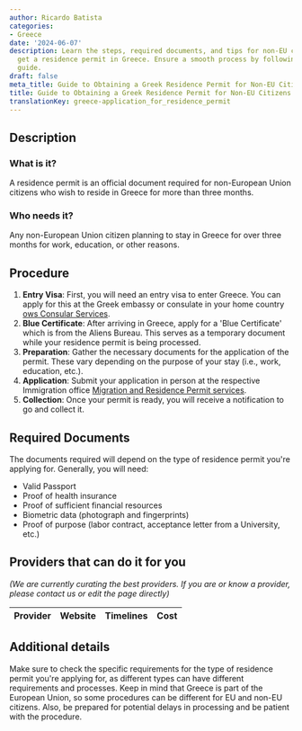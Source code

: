 ```yaml
---
author: Ricardo Batista
categories:
- Greece
date: '2024-06-07'
description: Learn the steps, required documents, and tips for non-EU citizens to
  get a residence permit in Greece. Ensure a smooth process by following our detailed
  guide.
draft: false
meta_title: Guide to Obtaining a Greek Residence Permit for Non-EU Citizens
title: Guide to Obtaining a Greek Residence Permit for Non-EU Citizens
translationKey: greece-application_for_residence_permit
---
```



## Description
### What is it?
A residence permit is an official document required for non-European Union citizens who wish to reside in Greece for more than three months.

### Who needs it?
Any non-European Union citizen planning to stay in Greece for over three months for work, education, or other reasons.

## Procedure

1. **Entry Visa**: First, you will need an entry visa to enter Greece. You can apply for this at the Greek embassy or consulate in your home country [ows Consular Services](http://www.mfa.gr/).
2. **Blue Certificate**: After arriving in Greece, apply for a 'Blue Certificate' which is from the Aliens Bureau. This serves as a temporary document while your residence permit is being processed.
3. **Preparation**: Gather the necessary documents for the application of the permit. These vary depending on the purpose of your stay (i.e., work, education, etc.).
4. **Application**: Submit your application in person at the respective Immigration office [Migration and Residence Permit services](http://www.ypes.gr/).
5. **Collection**: Once your permit is ready, you will receive a notification to go and collect it. 

## Required Documents
The documents required will depend on the type of residence permit you're applying for. Generally, you will need:

- Valid Passport
- Proof of health insurance
- Proof of sufficient financial resources
- Biometric data (photograph and fingerprints)
- Proof of purpose (labor contract, acceptance letter from a University, etc.)

## Providers that can do it for you

_(We are currently curating the best providers. If you are or know a provider, please contact us or edit the page directly)_

| Provider        |     Website     |     Timelines    |       Cost      |
| --------------- | --------------- |  :-------------: | :-------------: |

## Additional details
Make sure to check the specific requirements for the type of residence permit you're applying for, as different types can have different requirements and processes. Keep in mind that Greece is part of the European Union, so some procedures can be different for EU and non-EU citizens. Also, be prepared for potential delays in processing and be patient with the procedure.